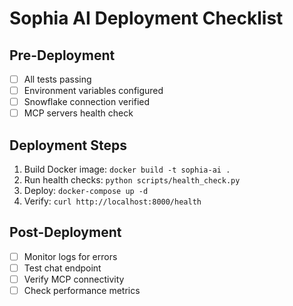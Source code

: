 # Sophia AI Deployment Checklist

## Pre-Deployment
- [ ] All tests passing
- [ ] Environment variables configured
- [ ] Snowflake connection verified
- [ ] MCP servers health check

## Deployment Steps
1. Build Docker image: `docker build -t sophia-ai .`
2. Run health checks: `python scripts/health_check.py`
3. Deploy: `docker-compose up -d`
4. Verify: `curl http://localhost:8000/health`

## Post-Deployment
- [ ] Monitor logs for errors
- [ ] Test chat endpoint
- [ ] Verify MCP connectivity
- [ ] Check performance metrics
